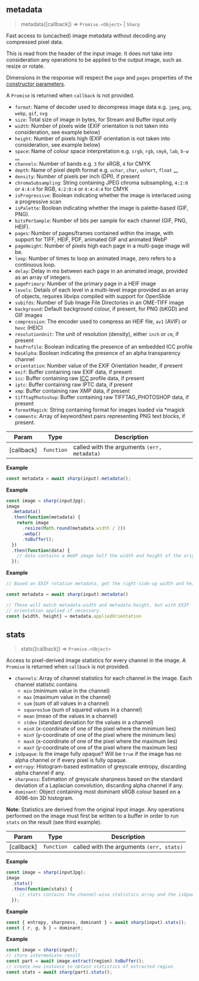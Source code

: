 ## metadata
> metadata([callback]) ⇒ <code>Promise.&lt;Object&gt;</code> \| <code>Sharp</code>

Fast access to (uncached) image metadata without decoding any compressed pixel data.

This is read from the header of the input image.
It does not take into consideration any operations to be applied to the output image,
such as resize or rotate.

Dimensions in the response will respect the `page` and `pages` properties of the
[constructor parameters](/api-constructor#parameters).

A `Promise` is returned when `callback` is not provided.

- `format`: Name of decoder used to decompress image data e.g. `jpeg`, `png`, `webp`, `gif`, `svg`
- `size`: Total size of image in bytes, for Stream and Buffer input only
- `width`: Number of pixels wide (EXIF orientation is not taken into consideration, see example below)
- `height`: Number of pixels high (EXIF orientation is not taken into consideration, see example below)
- `space`: Name of colour space interpretation e.g. `srgb`, `rgb`, `cmyk`, `lab`, `b-w` [...](https://www.libvips.org/API/current/VipsImage.html#VipsInterpretation)
- `channels`: Number of bands e.g. `3` for sRGB, `4` for CMYK
- `depth`: Name of pixel depth format e.g. `uchar`, `char`, `ushort`, `float` [...](https://www.libvips.org/API/current/VipsImage.html#VipsBandFormat)
- `density`: Number of pixels per inch (DPI), if present
- `chromaSubsampling`: String containing JPEG chroma subsampling, `4:2:0` or `4:4:4` for RGB, `4:2:0:4` or `4:4:4:4` for CMYK
- `isProgressive`: Boolean indicating whether the image is interlaced using a progressive scan
- `isPalette`: Boolean indicating whether the image is palette-based (GIF, PNG).
- `bitsPerSample`: Number of bits per sample for each channel (GIF, PNG, HEIF).
- `pages`: Number of pages/frames contained within the image, with support for TIFF, HEIF, PDF, animated GIF and animated WebP
- `pageHeight`: Number of pixels high each page in a multi-page image will be.
- `loop`: Number of times to loop an animated image, zero refers to a continuous loop.
- `delay`: Delay in ms between each page in an animated image, provided as an array of integers.
- `pagePrimary`: Number of the primary page in a HEIF image
- `levels`: Details of each level in a multi-level image provided as an array of objects, requires libvips compiled with support for OpenSlide
- `subifds`: Number of Sub Image File Directories in an OME-TIFF image
- `background`: Default background colour, if present, for PNG (bKGD) and GIF images
- `compression`: The encoder used to compress an HEIF file, `av1` (AVIF) or `hevc` (HEIC)
- `resolutionUnit`: The unit of resolution (density), either `inch` or `cm`, if present
- `hasProfile`: Boolean indicating the presence of an embedded ICC profile
- `hasAlpha`: Boolean indicating the presence of an alpha transparency channel
- `orientation`: Number value of the EXIF Orientation header, if present
- `exif`: Buffer containing raw EXIF data, if present
- `icc`: Buffer containing raw [ICC](https://www.npmjs.com/package/icc) profile data, if present
- `iptc`: Buffer containing raw IPTC data, if present
- `xmp`: Buffer containing raw XMP data, if present
- `tifftagPhotoshop`: Buffer containing raw TIFFTAG_PHOTOSHOP data, if present
- `formatMagick`: String containing format for images loaded via *magick
- `comments`: Array of keyword/text pairs representing PNG text blocks, if present.



| Param | Type | Description |
| --- | --- | --- |
| [callback] | <code>function</code> | called with the arguments `(err, metadata)` |

**Example**  
```js
const metadata = await sharp(input).metadata();
```
**Example**  
```js
const image = sharp(inputJpg);
image
  .metadata()
  .then(function(metadata) {
    return image
      .resize(Math.round(metadata.width / 2))
      .webp()
      .toBuffer();
  })
  .then(function(data) {
    // data contains a WebP image half the width and height of the original JPEG
  });
```
**Example**  
```js
// Based on EXIF rotation metadata, get the right-side-up width and height:

const metadata = await sharp(input).metadata()

// These will match metadata.width and metadata.height, but with EXIF
// orientation applied if necessary.
const {width, height} = metadata.appliedOrientation
```


## stats
> stats([callback]) ⇒ <code>Promise.&lt;Object&gt;</code>

Access to pixel-derived image statistics for every channel in the image.
A `Promise` is returned when `callback` is not provided.

- `channels`: Array of channel statistics for each channel in the image. Each channel statistic contains
    - `min` (minimum value in the channel)
    - `max` (maximum value in the channel)
    - `sum` (sum of all values in a channel)
    - `squaresSum` (sum of squared values in a channel)
    - `mean` (mean of the values in a channel)
    - `stdev` (standard deviation for the values in a channel)
    - `minX` (x-coordinate of one of the pixel where the minimum lies)
    - `minY` (y-coordinate of one of the pixel where the minimum lies)
    - `maxX` (x-coordinate of one of the pixel where the maximum lies)
    - `maxY` (y-coordinate of one of the pixel where the maximum lies)
- `isOpaque`: Is the image fully opaque? Will be `true` if the image has no alpha channel or if every pixel is fully opaque.
- `entropy`: Histogram-based estimation of greyscale entropy, discarding alpha channel if any.
- `sharpness`: Estimation of greyscale sharpness based on the standard deviation of a Laplacian convolution, discarding alpha channel if any.
- `dominant`: Object containing most dominant sRGB colour based on a 4096-bin 3D histogram.

**Note**: Statistics are derived from the original input image. Any operations performed on the image must first be
written to a buffer in order to run `stats` on the result (see third example).



| Param | Type | Description |
| --- | --- | --- |
| [callback] | <code>function</code> | called with the arguments `(err, stats)` |

**Example**  
```js
const image = sharp(inputJpg);
image
  .stats()
  .then(function(stats) {
     // stats contains the channel-wise statistics array and the isOpaque value
  });
```
**Example**  
```js
const { entropy, sharpness, dominant } = await sharp(input).stats();
const { r, g, b } = dominant;
```
**Example**  
```js
const image = sharp(input);
// store intermediate result
const part = await image.extract(region).toBuffer();
// create new instance to obtain statistics of extracted region
const stats = await sharp(part).stats();
```
